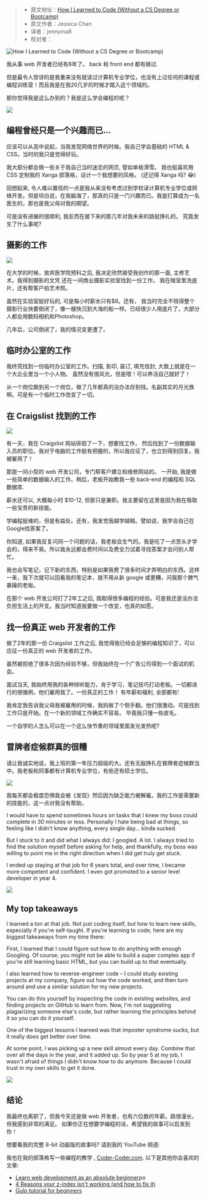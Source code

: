 
> * 原文地址：[How I Learned to Code (Without a CS Degree or Bootcamp)](https://www.freecodecamp.org/news/how-i-learned-to-code-without-a-cs-degree-or-bootcamp/)
> * 原文作者：Jessica Chan
> * 译者：jennyma8
> * 校对者：

![How I Learned to Code (Without a CS Degree or Bootcamp)](https://www.freecodecamp.org/news/content/images/size/w2000/2020/12/2560x1440-howIlearnedcoding.jpg)

我从事 web 开发者已经有8年了。 back 和 front end 都有做过.

但是最令人惊讶的是我重来没有就读过计算机专业学位，也没有上过任何的课程或编程训练营！而且我是在我20几岁的时候才踏入这个领域的。

那你觉得我是这么办到的？我是这么学会编程的呢？

![](https://www.freecodecamp.org/news/content/images/2020/12/hiltc-1.JPG)

## 编程曾经只是一个兴趣而已...

应该可以从高中说起，当我发现网络世界的时候。我自己学会基础的 HTML & CSS。当时的我只是觉得好玩。

我大部分都会做一些关于我自己当时迷恋的网页, 譬如单板滑雪。 我也挺喜欢用 CSS 定制我的 Xanga 部落格，设计一个我想要的风格。 (还记得 Xanga 吗? 😂)

回想起来, 令人难以置信的一点是我从来没有考虑过到学校读计算机专业学位或网络开发。但是坦白说，在我脑海了，那真的只是一门兴趣而已。我是打算成为一名医生的，那也是我父母对我的期望。

可是没有进展的很顺利, 我反而在接下来的那几年对我未来的路挺挣扎的。 究竟发生了什么事呢?

## 摄影的工作

![](https://www.freecodecamp.org/news/content/images/2020/12/hiltc-2.JPG)

在大学的时候，放弃医学院预科之后, 我决定欣然接受我创作的那一面, 主修艺术。我得到摄影的文凭 还在一间商业摄影实验室找到一份工作。 我在暗室里洗底片，还有帮客户拍艺术照。

虽然在实验室挺好玩的, 可是每小时薪水只有$8。还有， 我当时完全不晓得整个摄影行业快要倒闭了，像一艘快沉到大海的船一样。已经很少人用底片了，大部分人都会用数码相机和Photoshop。

几年后，公司倒闭了，我的情况变更遭了。

## 临时办公室的工作

我终究找到一份临时办公室的工作。扫描, 影印, 装订, 填充信封, 大致上就是在一个大企业里当一个小人物。 虽然没有很风光，但是喂！可以养活自己就好了！

从一个岗位飘到另一个岗位，做了几年都真的没办法存到钱。名副其实的月光族啊。可是有一个临时工作改变了一切。

## 在 Craigslist 找到的工作

![](https://www.freecodecamp.org/news/content/images/2020/12/hiltc-3.JPG)

有一天，我在 Craigslist 网站徘徊了一下，想要找工作， 然后找到了一份数据输入员的职位。我对于电脑的工作挺有把握的，所以我应征了，也立刻得到回复。我被雇用了！

那是一间小型的 web 开发公司，专门帮客户建立和维修网站的。 一开始, 我是做一些简单的数据输入的工作。稍后，老板开始教我一些 back-end 的编程和 SQL 数据库.

薪水还可以, 大概每小时 $10-12, 但那只是兼职。我主要留在这里是因为我在吸取一些宝贵的新技能。

学编程挺难的，但是有益处。还有，我发觉我越学越精。譬如说，我学会自己在Google找答案了。

你知道, 如果我反复问同一个问题的话，我老板会生气的。我是吃了一点苦头才学会的，得来不易。所以我永远都会费时间以及费全力试着寻找答案才会问别人帮忙。

我也会写笔记，记下新的东西，特别是如果我费了很多时间才弄明白的东西。这样一来，我下次就可以回看我的笔记本，就不用从新 google 或更糟，问我那个脾气暴躁的老板。

在那个 web 开发公司打了2年工之后, 我取得很多编程的经验。可是我还是没办法负担生活上的开支。我当时知道我要做一个改变，也真的如愿。

## 找一份真正 web 开发者的工作

做了2年的那一份 Craigslist 工作之后, 我觉得我已经会足够的编程知识了，可以应征一份真正的 web 开发者的工作。

虽然被拒绝了很多次因为经验不够，但我始终在一个广告公司得到一个面试的机会。

面试当天, 我始终用我的各种倾听能力，肯于学习，笔记技巧打动老板。一切都进行的很循例，他们雇用我了。一份真正的工作！ 有年薪和福利, 全部都有!

我肯定我告诉我父母我被雇用的时候，我妈做了个侧手翻。他们很激动。可是找到工作只是开始。在一个新的领域工作确实不容易。 毕竟我只懂一些皮毛。

一个自学的人怎么可以在一个这么快节奏的领域里面发光发热呢?

## 冒牌者症候群真的很糟

请让我诚实地说，我上班的第一年压力超级的大。还有无敌挣扎在冒牌者症候群当中。我老板和同事都有计算机专业学位，有些还有硕士学位。

![](https://www.freecodecamp.org/news/content/images/2020/12/hiltc-4.JPG)

我每天都会极度恐惧我会被《发现》然后因为缺乏能力被解雇。我的工作是需要新的技能的，这一点对我没有帮助。

I would have to spend sometimes hours on tasks that I knew my boss could complete in 30 minutes or less. Personally I hate being bad at things, so feeling like I didn't know anything, every single day... kinda sucked.

But I stuck to it and did what I always did: I googled. A lot. I always tried to find the solution myself before asking for help, and thankfully, my boss was willing to point me in the right direction when I did get truly get stuck.

I ended up staying at that job for 6 years total, and over time, I became more competent and confident. I even got promoted to a senior level developer in year 4.

![](https://www.freecodecamp.org/news/content/images/2020/12/hiltc-7.JPG)

## My top takeaways

I learned a ton at that job. Not just coding itself, but how to learn new skills, especially if you're self-taught. If you're learning to code, here are my biggest takeaways from my time there:

First, I learned that I could figure out how to do anything with enough Googling. Of course, you might not be able to build a super complex app if you're still learning basic HTML, but you can build up to that eventually.

I also learned how to reverse-engineer code – I could study existing projects at my company, figure out how the code worked, and then turn around and use a similar solution for my new projects.

You can do this yourself by inspecting the code in existing websites, and finding projects on GitHub to learn from. Now, I'm not suggesting plagiarizing someone else's code, but rather learning the principles behind it so you can do it yourself.

One of the biggest lessons I learned was that imposter syndrome sucks, but it really does get better over time.

At some point, I was picking up a new skill almost every day. Combine that over all the days in the year, and it added up. So by year 5 at my job, I wasn't afraid of things I didn't know how to do anymore. Because I could trust in my own skills to get it done.

![](https://www.freecodecamp.org/news/content/images/2020/12/hiltc-6.JPG)

## 结论

我最终也离职了，但我今天还是做 web 开发者，也有六位数的年薪。路很漫长，但我感到非常的满足。 如果你正在想要学编程的话，希望我的故事可以启发到你！ 

想要看我的完整 8-bit 动画版的故事吗? 请到我的 YouTube 频道:

我也在我的部落格写一些编程的教学 ,  [Coder-Coder.com][1]. 以下是其他你会喜欢的文章:

-   [Learn web development as an absolute beginner][2]po
-   [4 Reasons your z-index isn't working (and how to fix it)][3]
-   [Gulp tutorial for beginners][4]

[1]: https://coder-coder.com/
[2]: https://coder-coder.com/learn-web-development/
[3]: https://coder-coder.com/z-index-isnt-working/
[4]: https://coder-coder.com/gulp-tutorial-beginners/
